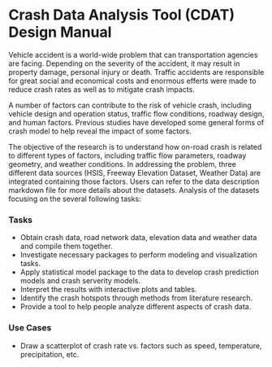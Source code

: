 # Crash Data Analysis Tool (CDAT) Design Manual

Vehicle accident is a world-wide problem that can transportation agencies are facing. Depending on the severity of the accident, it may result in property damage, personal injury or death. Traffic accidents are responsible for great social and economical costs and enormous efferts were made to reduce crash rates as well as to mitigate crash impacts.

A number of factors can contribute to the risk of vehicle crash, including vehicle design and operation status, traffic flow conditions, roadway design, and human factors. Previous studies have developed some general forms of crash model to help reveal the impact of some factors.

The objective of the research is to understand how on-road crash is related to different types of factors, including traffic flow parameters, roadway geometry, and weather conditions. In addressing the problem, three different data sources (HSIS, Freeway Elevation Dataset, Weather Data) are integrated containing those factors. Users can refer to the data description markdown file for more details about the datasets. Analysis of the datasets focusing on the several following tasks:

### Tasks
- Obtain crash data, road network data, elevation data and weather data and compile them together.
- Investigate necessary packages to perform modeling and visualization tasks.
- Apply statistical model package to the data to develop crash prediction models and crash serverity models.
- Interpret the results with interactive plots and tables.
- Identify the crash hotspots through methods from literature research.
- Provide a tool to help people analyze different aspects of crash data.

### Use Cases
- Draw a scatterplot of crash rate vs. factors such as speed, temperature, precipitation, etc.
